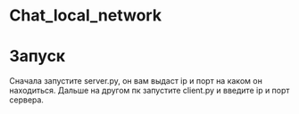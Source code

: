 # Chat_local_network

# Запуск
Сначала запустите server.py, он вам выдаст ip и порт на каком он находиться.
Дальше на другом пк запустите client.py и введите ip и порт сервера.
